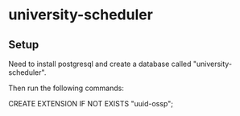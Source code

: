 # university-scheduler

## Setup
Need to install postgresql and create a database called "university-scheduler".

Then run the following commands:

CREATE EXTENSION IF NOT EXISTS "uuid-ossp";